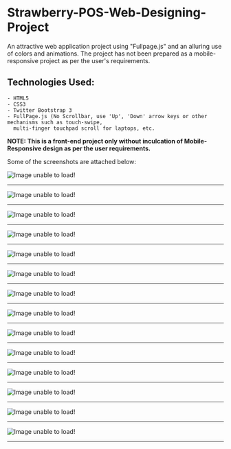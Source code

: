 # Strawberry-POS-Web-Designing-Project  

An attractive web application project using "Fullpage.js" and an alluring use of colors and animations. The project has not been prepared as a mobile-responsive project as per the user's requirements.    

## Technologies Used:  
    - HTML5
    - CSS3
    - Twitter Bootstrap 3
    - FullPage.js (No Scrollbar, use 'Up', 'Down' arrow keys or other mechanisms such as touch-swipe,
      multi-finger touchpad scroll for laptops, etc.
    
__NOTE: This is a front-end project only without inculcation of Mobile-Responsive design as per the user requirements.__
    
Some of the screenshots are attached below:    

![Image unable to load!](/Strawberry%20POS/Screenshots/1.png)  
  
-----------------------------------------
  
![Image unable to load!](/Strawberry%20POS/Screenshots/2.png)  
  
-----------------------------------------
  
![Image unable to load!](/Strawberry%20POS/Screenshots/3.png)  
  
-----------------------------------------
  
![Image unable to load!](/Strawberry%20POS/Screenshots/4.png)  
  
-----------------------------------------
  
![Image unable to load!](/Strawberry%20POS/Screenshots/5.png)  
  
-----------------------------------------
  
![Image unable to load!](/Strawberry%20POS/Screenshots/6.png)  
  
-----------------------------------------
  
![Image unable to load!](/Strawberry%20POS/Screenshots/7.png)  
  
-----------------------------------------
  
![Image unable to load!](/Strawberry%20POS/Screenshots/8.png)  
  
-----------------------------------------
  
![Image unable to load!](/Strawberry%20POS/Screenshots/9.png)  
  
-----------------------------------------
  
![Image unable to load!](/Strawberry%20POS/Screenshots/10.png)  
  
-----------------------------------------
  
![Image unable to load!](/Strawberry%20POS/Screenshots/11.png)  
  
-----------------------------------------
  
![Image unable to load!](/Strawberry%20POS/Screenshots/12.png)  
  
-----------------------------------------
  
![Image unable to load!](/Strawberry%20POS/Screenshots/13.png)  
  
-----------------------------------------
  
![Image unable to load!](/Strawberry%20POS/Screenshots/14.png)  
  
-----------------------------------------
  

